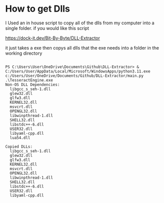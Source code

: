 # How to get Dlls

I Used an in house script to copy all of the dlls from my computer into a single folder. if you would like this script

https://dock-it.dev/Bit-By-Byte/DLL-Extractor

it just takes a exe then copys all dlls that the exe needs into a folder in the working directory


```

PS C:\Users\User\OneDrive\Documents\Github\DLL-Extractor> & C:/Users/User/AppData/Local/Microsoft/WindowsApps/python3.11.exe c:/Users/User/OneDrive/Documents/Github/DLL-Extractor/main.py .\TesseractEngine.exe
Non-OS DLL Dependencies:
  libgcc_s_seh-1.dll
  glew32.dll
  glfw3.dll
  KERNEL32.dll
  msvcrt.dll
  OPENGL32.dll
  libwinpthread-1.dll
  SHELL32.dll
  libstdc++-6.dll
  USER32.dll
  libyaml-cpp.dll
  lua54.dll

Copied DLLs:
  libgcc_s_seh-1.dll
  glew32.dll
  glfw3.dll
  KERNEL32.dll
  msvcrt.dll
  OPENGL32.dll
  libwinpthread-1.dll
  SHELL32.dll
  libstdc++-6.dll
  USER32.dll
  libyaml-cpp.dll

```